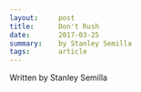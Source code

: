 ```yaml
---
layout:     post
title:      Don't Rush
date:       2017-03-25
summary:    by Stanley Semilla
tags:       article
---
```


<p>Written by Stanley Semilla</p>